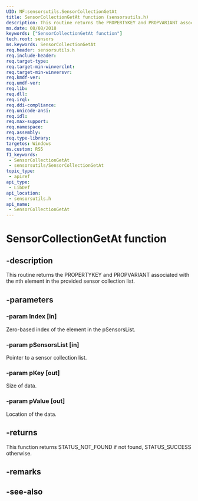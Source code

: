 ```yaml
---
UID: NF:sensorsutils.SensorCollectionGetAt
title: SensorCollectionGetAt function (sensorsutils.h)
description: This routine returns the PROPERTYKEY and PROPVARIANT associated with the nth element in the provided sensor collection list.
ms.date: 08/08/2018
keywords: ["SensorCollectionGetAt function"]
tech.root: sensors
ms.keywords: SensorCollectionGetAt
req.header: sensorsutils.h
req.include-header: 
req.target-type: 
req.target-min-winverclnt: 
req.target-min-winversvr: 
req.kmdf-ver: 
req.umdf-ver: 
req.lib: 
req.dll: 
req.irql: 
req.ddi-compliance: 
req.unicode-ansi: 
req.idl: 
req.max-support: 
req.namespace: 
req.assembly: 
req.type-library: 
targetos: Windows
ms.custom: RS5
f1_keywords:
 - SensorCollectionGetAt
 - sensorsutils/SensorCollectionGetAt
topic_type:
 - apiref
api_type:
 - LibDef
api_location:
 - sensorsutils.h
api_name:
 - SensorCollectionGetAt
---
```


# SensorCollectionGetAt function


## -description

This routine returns the PROPERTYKEY and PROPVARIANT associated with the nth element in the provided sensor collection list.

## -parameters

### -param Index [in]

Zero-based index of the element in the pSensorsList.

### -param pSensorsList [in]

Pointer to a sensor collection list.

### -param pKey [out]

Size of data.

### -param pValue [out]

Location of the data.

## -returns

This function returns STATUS_NOT_FOUND if not found, STATUS_SUCCESS otherwise.

## -remarks

## -see-also

